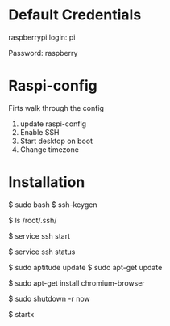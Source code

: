 # Default Credentials

raspberrypi login: pi

Password: raspberry

# Raspi-config

Firts walk through the config

1. update raspi-config
2. Enable SSH
3. Start desktop on boot
4. Change timezone

# Installation

$ sudo bash
$ ssh-keygen

$ ls /root/.ssh/

$ service ssh start

$ service ssh status


$ sudo aptitude update
$ sudo apt-get update

$ sudo apt-get install chromium-browser

$ sudo shutdown -r now

$ startx